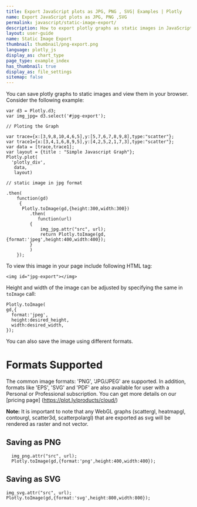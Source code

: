 ```yaml
---
title: Export JavaScript plots as JPG, PNG , SVG| Examples | Plotly
name: Export JavaScript plots as JPG, PNG ,SVG
permalink: javascript/static-image-export/
description: How to export plotly graphs as static images in JavaScript. Plotly supports jpg, png and svg image export.
layout: user-guide
name: Static Image Export
thumbnail: thumbnail/png-export.png
language: plotly_js
display_as: chart_type
page_type: example_index
has_thumbnail: true
display_as: file_settings
sitemap: false
---
```


You can save plotly graphs to static images and view them in your browser. Consider the following example:

    var d3 = Plotly.d3;
    var img_jpg= d3.select('#jpg-export');

    // Ploting the Graph

    var trace={x:[3,9,8,10,4,6,5],y:[5,7,6,7,8,9,8],type:"scatter"};
    var trace1={x:[3,4,1,6,8,9,5],y:[4,2,5,2,1,7,3],type:"scatter"};
    var data = [trace,trace1];
    var layout = {title : "Simple Javascript Graph"};
    Plotly.plot(
      'plotly_div',
       data,
       layout)

    // static image in jpg format

    .then(
    	function(gd)
	     {
	      Plotly.toImage(gd,{height:300,width:300})
	         .then(
	         	function(url)
	         {
	             img_jpg.attr("src", url);
	             return Plotly.toImage(gd,{format:'jpeg',height:400,width:400});
	         }
	         )
        });
To view this image in your page include following HTML tag:

    <img id="jpg-export"></img>

Height and width of the image can be adjusted by specifying the same in `toImage` call:


    Plotly.toImage(
    gd,{
      format:'jpeg',
      height:desired_height,
      width:desired_width,
    });


You can also save the image using different formats.

# Formats Supported

The common image formats: 'PNG', 'JPG/JPEG' are supported. In addition, formats like 'EPS', 'SVG' and 'PDF' are also available for user with a Personal or Professional subscription. You can get more details on our [pricing page] (https://plot.ly/products/cloud/)

**Note:** It is important to note that any WebGL graphs (scattergl, heatmapgl, contourgl, scatter3d, scatterpolargl) that are exported as svg will be rendered as raster and not vector.


## Saving as PNG ##
	  img_png.attr("src", url);
	  Plotly.toImage(gd,{format:'png',height:400,width:400});

## Saving as SVG ##
    img_svg.attr("src", url);
    Plotly.toImage(gd,{format:'svg',height:800,width:800});
